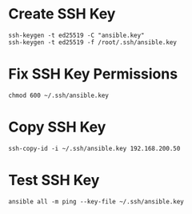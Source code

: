 # Create SSH Key
```
ssh-keygen -t ed25519 -C "ansible.key"
ssh-keygen -t ed25519 -f /root/.ssh/ansible.key
```
# Fix SSH Key Permissions
```
chmod 600 ~/.ssh/ansible.key
```

# Copy SSH Key
```
ssh-copy-id -i ~/.ssh/ansible.key 192.168.200.50
```
# Test SSH Key
```
ansible all -m ping --key-file ~/.ssh/ansible.key
```

